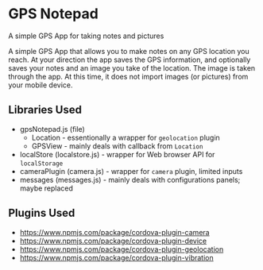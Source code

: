 # GPS Notepad
A simple GPS App for taking notes and pictures

A simple GPS App that allows you to make notes on any GPS location you reach. At your direction the app saves the GPS information, and optionally saves your notes and an image you take of the location. The image is taken through the app. At this time, it does not import images (or pictures) from your mobile device.

## Libraries Used

* gpsNotepad.js (file)
    * Location - essentionally a wrapper for `geolocation` plugin
    * GPSView  - mainly deals with callback from `Location`
* localStore (localstore.js) - wrapper for Web browser API for `localStorage`
* cameraPlugin (camera.js) - wrapper for `camera` plugin, limited inputs
* messages (messages.js) - mainly deals with configurations panels; maybe replaced

## Plugins Used

* https://www.npmjs.com/package/cordova-plugin-camera
* https://www.npmjs.com/package/cordova-plugin-device
* https://www.npmjs.com/package/cordova-plugin-geolocation
* https://www.npmjs.com/package/cordova-plugin-vibration




